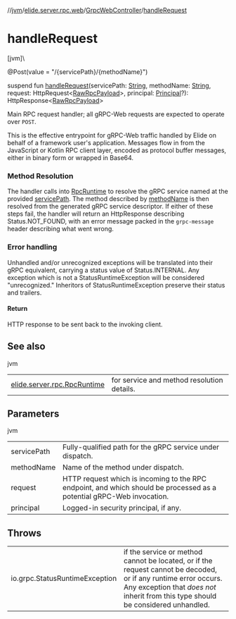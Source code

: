 //[jvm](../../../index.md)/[elide.server.rpc.web](../index.md)/[GrpcWebController](index.md)/[handleRequest](handle-request.md)

# handleRequest

[jvm]\

@Post(value = &quot;/{servicePath}/{methodName}&quot;)

suspend fun [handleRequest](handle-request.md)(servicePath: [String](https://kotlinlang.org/api/latest/jvm/stdlib/kotlin/-string/index.html), methodName: [String](https://kotlinlang.org/api/latest/jvm/stdlib/kotlin/-string/index.html), request: HttpRequest&lt;[RawRpcPayload](../index.md#-571776252%2FClasslikes%2F594929262)&gt;, principal: [Principal](https://docs.oracle.com/javase/8/docs/api/java/security/Principal.html)?): HttpResponse&lt;[RawRpcPayload](../index.md#-571776252%2FClasslikes%2F594929262)&gt;

Main RPC request handler; all gRPC-Web requests are expected to operate over `POST`.

This is the effective entrypoint for gRPC-Web traffic handled by Elide on behalf of a framework user's application. Messages flow in from the JavaScript or Kotlin RPC client layer, encoded as protocol buffer messages, either in binary form or wrapped in Base64.

###  Method Resolution

The handler calls into [RpcRuntime](../../../../../../packages/rpc/jvm/elide.server.rpc/-rpc-runtime/index.md) to resolve the gRPC service named at the provided [servicePath](handle-request.md). The method described by [methodName](handle-request.md) is then resolved from the generated gRPC service descriptor. If either of these steps fail, the handler will return an HttpResponse describing Status.NOT_FOUND, with an error message packed in the `grpc-message` header describing what went wrong.

###  Error handling

Unhandled and/or unrecognized exceptions will be translated into their gRPC equivalent, carrying a status value of Status.INTERNAL. Any exception which is not a StatusRuntimeException will be considered &quot;unrecognized.&quot; Inheritors of StatusRuntimeException preserve their status and trailers.

#### Return

HTTP response to be sent back to the invoking client.

## See also

jvm

| | |
|---|---|
| [elide.server.rpc.RpcRuntime](../../../../../../packages/rpc/jvm/elide.server.rpc/-rpc-runtime/index.md) | for service and method resolution details. |

## Parameters

jvm

| | |
|---|---|
| servicePath | Fully-qualified path for the gRPC service under dispatch. |
| methodName | Name of the method under dispatch. |
| request | HTTP request which is incoming to the RPC endpoint, and which should be processed as a potential gRPC-Web invocation. |
| principal | Logged-in security principal, if any. |

## Throws

| | |
|---|---|
| io.grpc.StatusRuntimeException | if the service or method cannot be located, or if the request cannot be decoded, or if any runtime error occurs. Any exception that *does not* inherit from this type should be considered unhandled. |
